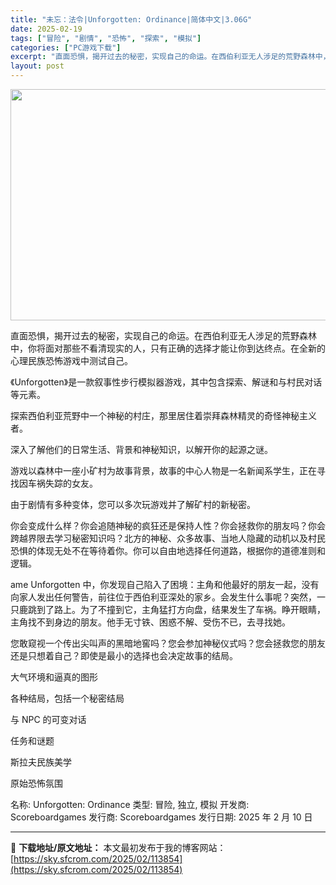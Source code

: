 ```yaml
---
title: "未忘：法令|Unforgotten: Ordinance|简体中文|3.06G"
date: 2025-02-19
tags: ["冒险", "剧情", "恐怖", "探索", "模拟"]
categories: ["PC游戏下载"]
excerpt: "直面恐惧，揭开过去的秘密，实现自己的命运。在西伯利亚无人涉足的荒野森林中，你将面对那些不看清现实的人，只有正确的选择才能让你到达终点。在全新的心理民族恐怖游戏中测试自己。 《Unforgotten》是一款叙事性步行模拟器游戏，其中包含探索、解谜和与村民对话等元素。 探索西伯利亚荒野中一个神秘的村庄，&hellip;"
layout: post
---
```


<img class="aligncenter size-full wp-image-113855" src="https://sky.sfcrom.com/wp-content/uploads/2025/02/2025021900390864.webp" alt="" width="660" height="370" />

直面恐惧，揭开过去的秘密，实现自己的命运。在西伯利亚无人涉足的荒野森林中，你将面对那些不看清现实的人，只有正确的选择才能让你到达终点。在全新的心理民族恐怖游戏中测试自己。

《Unforgotten》是一款叙事性步行模拟器游戏，其中包含探索、解谜和与村民对话等元素。

探索西伯利亚荒野中一个神秘的村庄，那里居住着崇拜森林精灵的奇怪神秘主义者。

深入了解他们的日常生活、背景和神秘知识，以解开你的起源之谜。

游戏以森林中一座小矿村为故事背景，故事的中心人物是一名新闻系学生，正在寻找因车祸失踪的女友。

由于剧情有多种变体，您可以多次玩游戏并了解矿村的新秘密。

你会变成什么样？你会追随神秘的疯狂还是保持人性？你会拯救你的朋友吗？你会跨越界限去学习秘密知识吗？北方的神秘、众多故事、当地人隐藏的动机以及村民恐惧的体现无处不在等待着你。你可以自由地选择任何道路，根据你的道德准则和逻辑。

ame Unforgotten 中，你发现自己陷入了困境：主角和他最好的朋友一起，没有向家人发出任何警告，前往位于西伯利亚深处的家乡。会发生什么事呢？突然，一只鹿跳到了路上。为了不撞到它，主角猛打方向盘，结果发生了车祸。睁开眼睛，主角找不到身边的朋友。他手无寸铁、困惑不解、受伤不已，去寻找她。

您敢窥视一个传出尖叫声的黑暗地窖吗？您会参加神秘仪式吗？您会拯救您的朋友还是只想着自己？即使是最小的选择也会决定故事的结局。

大气环境和逼真的图形

各种结局，包括一个秘密结局

与 NPC 的可变对话

任务和谜题

斯拉夫民族美学

原始恐怖氛围

名称: Unforgotten: Ordinance
类型: 冒险, 独立, 模拟
开发商: Scoreboardgames
发行商: Scoreboardgames
发行日期: 2025 年 2 月 10 日

---
📖 **下载地址/原文地址：** 本文最初发布于我的博客网站：[https://sky.sfcrom.com/2025/02/113854](https://sky.sfcrom.com/2025/02/113854)
